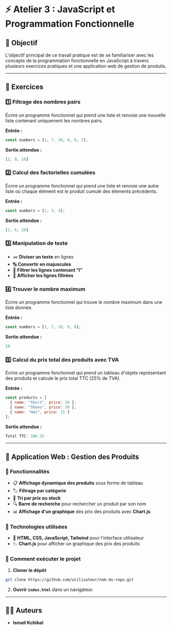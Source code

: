 # ⚡ Atelier 3 : JavaScript et Programmation Fonctionnelle

## 🎯 Objectif
L'objectif principal de ce travail pratique est de se familiariser avec les concepts de la programmation fonctionnelle en JavaScript à travers plusieurs exercices pratiques et une application web de gestion de produits.

---

## 📝 Exercices

### 1️⃣ Filtrage des nombres pairs
Écrire un programme fonctionnel qui prend une liste et renvoie une nouvelle liste contenant uniquement les nombres pairs.

**Entrée :**
```js
const numbers = [1, 7, 10, 9, 8, 2];
```
**Sortie attendue :**
```js
[2, 8, 10]
```

### 2️⃣ Calcul des factorielles cumulées
Écrire un programme fonctionnel qui prend une liste et renvoie une autre liste où chaque élément est le produit cumulé des éléments précédents.

**Entrée :**
```js
const numbers = [1, 3, 4];
```
**Sortie attendue :**
```js
[1, 6, 24]
```

### 3️⃣ Manipulation de texte
- ✂️ **Diviser un texte** en lignes
- 🔠 **Convertir en majuscules**
- 🔎 **Filtrer les lignes contenant "I"**
- 📌 **Afficher les lignes filtrées**

### 4️⃣ Trouver le nombre maximum
Écrire un programme fonctionnel qui trouve le nombre maximum dans une liste donnée.

**Entrée :**
```js
const numbers = [1, 7, 10, 9, 8];
```
**Sortie attendue :**
```js
10
```

### 5️⃣ Calcul du prix total des produits avec TVA
Écrire un programme fonctionnel qui prend un tableau d'objets représentant des produits et calcule le prix total TTC (25% de TVA).

**Entrée :**
```js
const products = [
  { name: "Shirt", price: 20 },
  { name: "Shoes", price: 50 },
  { name: "Hat", price: 15 }
];
```
**Sortie attendue :**
```js
Total TTC: 106.25
```

---

## 🛒 Application Web : Gestion des Produits

### 🔹 Fonctionnalités
- 📋 **Affichage dynamique des produits** sous forme de tableau
- 🏷 **Filtrage par catégorie**
- 🔄 **Tri par prix ou stock**
- 🔍 **Barre de recherche** pour rechercher un produit par son nom
- 📊 **Affichage d'un graphique** des prix des produits avec **Chart.js**

### 🔧 Technologies utilisées
- 🎨 **HTML, CSS, JavaScript, Tailwind** pour l'interface utilisateur
- 📉 **Chart.js** pour afficher un graphique des prix des produits


### 🚀 Comment exécuter le projet
1. **Cloner le dépôt**
```sh
git clone https://github.com/utilisateur/nom-du-repo.git
```
2. **Ouvrir `index.html`** dans un navigateur.

---

## 👨‍💻 Auteurs
- **Ismail Kchibal**
